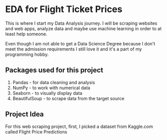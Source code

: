 # EDA for Flight Ticket Prices

This is where I start my Data Analysis journey. I will be scraping websites and web apps, analyze data and maybe use machine learning in order to at least help someone.

Even though I am not able to get a Data Science Degree because I don't meet the admission requirements I still love it and it's a part of my programming hobby.

## Packages used for this project

1. Pandas - for data cleaning and analysis
2. NumPy - to work with numerical data
3. Seaborn - to visually display data
4. BeautifulSoup - to scrape data from the target source

## Project Idea

For this web scraping project, first, I picked a dataset from Kaggle.com called Flight Price Predictions
